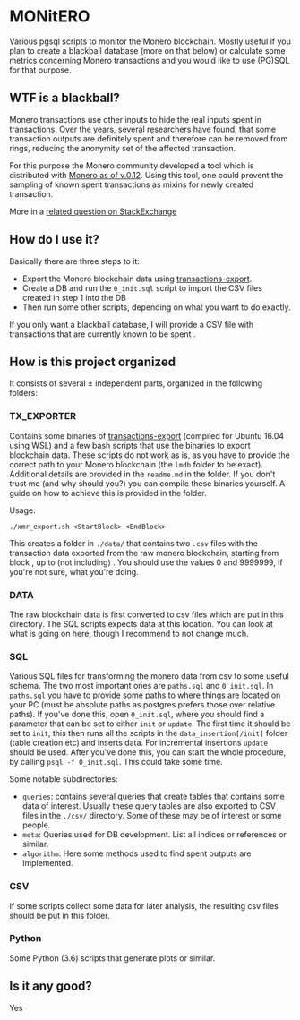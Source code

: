 # MONitERO
Various pgsql scripts to monitor the Monero blockchain.
Mostly useful if you plan to create a blackball database (more on that below) or calculate some metrics concerning Monero transactions and you would like to use (PG)SQL for that purpose.

## WTF is a blackball?
Monero transactions use other inputs to hide the real inputs spent in transactions. Over the years, [several](https://arxiv.org/abs/1704.04299) [researchers](https://www.researchgate.net/publication/319071434_A_Traceability_Analysis_of_Monero%27s_Blockchain) have found, that some transaction outputs are definitely spent and therefore can be removed from rings, reducing the anonymity set of the affected transaction. 

For this purpose the Monero community developed a tool which is distributed with [Monero as of v.0.12](https://github.com/monero-project/monero/releases/tag/v0.12.0.0).
Using this tool, one could prevent the sampling of known spent transactions as mixins for newly created transaction.

More in a [related question on StackExchange](https://monero.stackexchange.com/questions/8225/how-can-i-use-monero-blockchain-blackball-to-improve-my-privacy)

## How do I use it?
Basically there are three steps to it:
* Export the Monero blockchain data using [transactions-export](https://github.com/moneroexamples/transactions-export).
* Create a DB and run the `0_init.sql` script to import the CSV files created in step 1 into the DB
* Then run some other scripts, depending on what you want to do exactly.

If you only want a blackball database, I will provide a CSV file with transactions that are currently known to be spent <somewhere>.

## How is this project organized
It consists of several ± independent parts, organized in the following folders:

### TX_EXPORTER
Contains some binaries of [transactions-export](https://github.com/moneroexamples/transactions-export) (compiled for Ubuntu 16.04 using WSL) and a few bash scripts that use the binaries to export blockchain data.
These scripts do not work as is, as you have to provide the correct path to your Monero blockchain (the `lmdb` folder to be exact). 
Additional details are provided in the `readme.md` in the folder. 
If you don't trust me (and why should you?) you can compile these binaries yourself. A guide on how to achieve this is provided in the folder.

Usage:
```
./xmr_export.sh <StartBlock> <EndBlock>
```

This creates a folder in `./data/` that contains two `.csv` files with the transaction data exported from the raw monero blockchain, starting from block <StartBlock>, up to (not including) <EndBlock>. You should use the values 0 and 9999999, if you're not sure, what you're doing. 

### DATA
The raw blockchain data is first converted to csv files which are put in this directory.
The SQL scripts expects data at this location.
You can look at what is going on here, though I recommend to not change much. 

### SQL
Various SQL files for transforming the monero data from csv to some useful schema. The two most important ones are `paths.sql` and `0_init.sql`.
In `paths.sql` you have to provide some paths to where things are located on your PC (must be absolute paths as postgres prefers those over relative paths). If you've done this, open `0_init.sql`, where you should find a parameter that can be set to either `init` or `update`. 
The first time it should be set to `init`, this then runs all the scripts in the `data_insertion[/init]` folder (table creation etc) and inserts data.
For incremental insertions `update` should be used.
After you've done this, you can start the whole procedure, by calling `psql -f 0_init.sql`. This could take some time. 

Some notable subdirectories:

 * `queries`: contains several queries that create tables that contains some data of interest. Usually these query tables are also exported to CSV files in the `./csv/` directory. Some of these may be of interest or some people. 
 * `meta`: Queries used for DB development. List all indices or references or similar. 
 * `algorithm`: Here some methods used to find spent outputs are implemented.  

### CSV
If some scripts collect some data for later analysis, the resulting csv files should be put in this folder.

### Python
Some Python (3.6) scripts that generate plots or similar.

## Is it any good?
Yes
